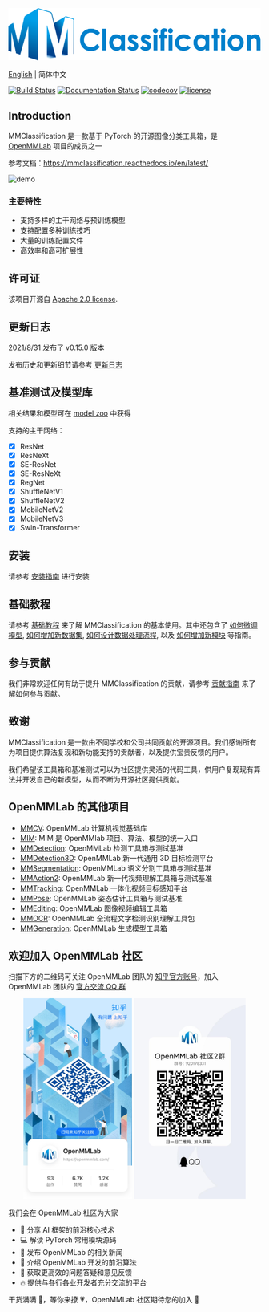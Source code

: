 <div align="center">
  <img src="resources/mmcls-logo.png" width="600"/>
</div>

[English](/README.md) | 简体中文

[![Build Status](https://github.com/open-mmlab/mmclassification/workflows/build/badge.svg)](https://github.com/open-mmlab/mmclassification/actions)
[![Documentation Status](https://readthedocs.org/projects/mmclassification/badge/?version=latest)](https://mmclassification.readthedocs.io/en/latest/?badge=latest)
[![codecov](https://codecov.io/gh/open-mmlab/mmclassification/branch/master/graph/badge.svg)](https://codecov.io/gh/open-mmlab/mmclassification)
[![license](https://img.shields.io/github/license/open-mmlab/mmclassification.svg)](https://github.com/open-mmlab/mmclassification/blob/master/LICENSE)

## Introduction

MMClassification 是一款基于 PyTorch 的开源图像分类工具箱，是 [OpenMMLab](https://openmmlab.com/) 项目的成员之一

参考文档：https://mmclassification.readthedocs.io/en/latest/

![demo](https://user-images.githubusercontent.com/9102141/87268895-3e0d0780-c4fe-11ea-849e-6140b7e0d4de.gif)

### 主要特性

- 支持多样的主干网络与预训练模型
- 支持配置多种训练技巧
- 大量的训练配置文件
- 高效率和高可扩展性

## 许可证

该项目开源自 [Apache 2.0 license](LICENSE).

## 更新日志

2021/8/31 发布了 v0.15.0 版本

发布历史和更新细节请参考 [更新日志](docs/changelog.md)

## 基准测试及模型库

相关结果和模型可在 [model zoo](docs/model_zoo.md) 中获得

支持的主干网络：

- [x] ResNet
- [x] ResNeXt
- [x] SE-ResNet
- [x] SE-ResNeXt
- [x] RegNet
- [x] ShuffleNetV1
- [x] ShuffleNetV2
- [x] MobileNetV2
- [x] MobileNetV3
- [x] Swin-Transformer

## 安装

请参考 [安装指南](docs_zh-CN/install.md) 进行安装

## 基础教程

请参考 [基础教程](docs_zh-CN/getting_started.md) 来了解 MMClassification 的基本使用。其中还包含了 [如何微调模型](docs_zh-CN/tutorials/finetune.md), [如何增加新数据集](docs_zh-CN/tutorials/new_dataset.md), [如何设计数据处理流程](docs_zh-CN/tutorials/data_pipeline.md), 以及 [如何增加新模块](docs_zh-CN/tutorials/new_modules.md) 等指南。

## 参与贡献

我们非常欢迎任何有助于提升 MMClassification 的贡献，请参考 [贡献指南](docs_zh-CN/community/CONTRIBUTING.md) 来了解如何参与贡献。

## 致谢

MMClassification 是一款由不同学校和公司共同贡献的开源项目。我们感谢所有为项目提供算法复现和新功能支持的贡献者，以及提供宝贵反馈的用户。

我们希望该工具箱和基准测试可以为社区提供灵活的代码工具，供用户复现现有算法并开发自己的新模型，从而不断为开源社区提供贡献。

## OpenMMLab 的其他项目

- [MMCV](https://github.com/open-mmlab/mmcv): OpenMMLab 计算机视觉基础库
- [MIM](https://github.com/open-mmlab/mim): MIM 是 OpenMMlab 项目、算法、模型的统一入口
- [MMDetection](https://github.com/open-mmlab/mmdetection): OpenMMLab 检测工具箱与测试基准
- [MMDetection3D](https://github.com/open-mmlab/mmdetection3d): OpenMMLab 新一代通用 3D 目标检测平台
- [MMSegmentation](https://github.com/open-mmlab/mmsegmentation): OpenMMLab 语义分割工具箱与测试基准
- [MMAction2](https://github.com/open-mmlab/mmaction2): OpenMMLab 新一代视频理解工具箱与测试基准
- [MMTracking](https://github.com/open-mmlab/mmtracking): OpenMMLab 一体化视频目标感知平台
- [MMPose](https://github.com/open-mmlab/mmpose): OpenMMLab 姿态估计工具箱与测试基准
- [MMEditing](https://github.com/open-mmlab/mmediting): OpenMMLab 图像视频编辑工具箱
- [MMOCR](https://github.com/open-mmlab/mmocr): OpenMMLab 全流程文字检测识别理解工具包
- [MMGeneration](https://github.com/open-mmlab/mmgeneration): OpenMMLab 生成模型工具箱

## 欢迎加入 OpenMMLab 社区

扫描下方的二维码可关注 OpenMMLab 团队的 [知乎官方账号](https://www.zhihu.com/people/openmmlab)，加入 OpenMMLab 团队的 [官方交流 QQ 群](https://jq.qq.com/?_wv=1027&k=GJP18SjI)

<div align="center">
<img src="/docs/imgs/zhihu_qrcode.jpg" height="400" />  <img src="/docs/imgs/qq_group_qrcode.jpg" height="400" />
</div>

我们会在 OpenMMLab 社区为大家

- 📢 分享 AI 框架的前沿核心技术
- 💻 解读 PyTorch 常用模块源码
- 📰 发布 OpenMMLab 的相关新闻
- 🚀 介绍 OpenMMLab 开发的前沿算法
- 🏃 获取更高效的问题答疑和意见反馈
- 🔥 提供与各行各业开发者充分交流的平台

干货满满 📘，等你来撩 💗，OpenMMLab 社区期待您的加入 👬
